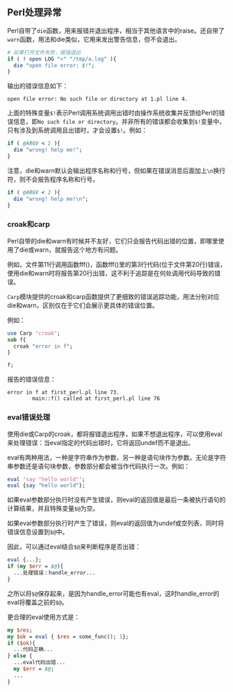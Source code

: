 ## Perl处理异常

Perl自带了`die`函数，用来报错并退出程序，相当于其他语言中的raise。还自带了`warn`函数，用法和die类似，它用来发出警告信息，但不会退出。

```perl
# 如果打开文件失败，报错退出
if ( ! open LOG "<" "/tmp/a.log" ){
  die "open file error: $!";
}
```

输出的错误信息如下：

```
open file error: No such file or directory at 1.pl line 4.
```

上面的特殊变量`$!`表示Perl调用系统调用出错时由操作系统收集并反馈给Perl的错误信息，即`No such file or directory`。并非所有的错误都会收集到`$!`变量中，只有涉及到系统调用且出错时，才会设置`$!`。例如：

```perl
if ( @ARGV < 2 ){
  die "wrong! help me!";
}
```

注意，die和warn默认会输出程序名称和行号，但如果在错误消息后面加上`\n`换行符，则不会报告程序名称和行号。

```perl
if ( @ARGV < 2 ){
  die "wrong! help me!\n";
}
```

### croak和carp

Perl自带的die和warn有时候并不友好，它们只会报告代码出错的位置，即哪里使用了die或warn，就报告这个地方有问题。

例如，文件第11行调用函数fff()，函数fff()里的第3行代码(位于文件第20行)错误，使用die和warn时将报告第20行出错，这不利于追踪是在何处调用代码导致的错误。

`Carp`模块提供的croak和carp函数提供了更细致的错误追踪功能，用法分别对应die和warn，区别仅在于它们会展示更具体的错误位置。

例如：

```perl
use Carp 'croak';
sub f{
  croak "error in f";
}

f;
```

报告的错误信息：

```
error in f at first_perl.pl line 73.
        main::f() called at first_perl.pl line 76
```

### eval错误处理

使用die或Carp的croak，都将报错退出程序，如果不想退出程序，可以使用eval来处理错误：当eval指定的代码出错时，它将返回undef而不是退出。

eval有两种用法，一种是字符串作为参数，另一种是语句块作为参数。无论是字符串参数还是语句块参数，参数部分都会被当作代码执行一次。例如：

```perl
eval 'say "hello world"';
eval {say "hello world"};
```

如果eval参数部分执行时没有产生错误，则eval的返回值是最后一条被执行语句的计算结果，并且特殊变量`$@`为空。

如果eval参数部分执行时产生了错误，则eval的返回值为undef或空列表，同时将错误信息设置到`$@`中。

因此，可以通过eval结合`$@`来判断程序是否出错：

```perl
eval {...};
if (my $err = $@){
  ...处理错误：handle_error...
}
```

之所以将`$@`保存起来，是因为handle_error可能也有eval，这时handle_error的eval将覆盖之前的`$@`。

更合理的eval使用方式是：

```perl
my $res;
my $ok = eval { $res = some_func(); 1};
if ($ok){
  ...代码正确...
} else {
  ...eval代码出错...
  my $err = $@;
  ...
}
```